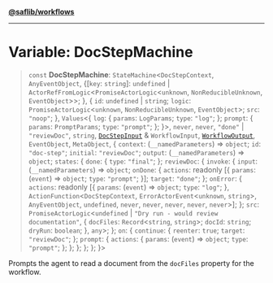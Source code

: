 [**@saflib/workflows**](../index.md)

***

# Variable: DocStepMachine

> `const` **DocStepMachine**: `StateMachine`\<`DocStepContext`, `AnyEventObject`, \{\[`key`: `string`\]: `undefined` \| `ActorRefFromLogic`\<`PromiseActorLogic`\<`unknown`, `NonReducibleUnknown`, `EventObject`\>\>; \}, \{ `id`: `undefined` \| `string`; `logic`: `PromiseActorLogic`\<`unknown`, `NonReducibleUnknown`, `EventObject`\>; `src`: `"noop"`; \}, `Values`\<\{ `log`: \{ `params`: `LogParams`; `type`: `"log"`; \}; `prompt`: \{ `params`: `PromptParams`; `type`: `"prompt"`; \}; \}\>, `never`, `never`, `"done"` \| `"reviewDoc"`, `string`, [`DocStepInput`](../interfaces/DocStepInput.md) & `WorkflowInput`, [`WorkflowOutput`](../interfaces/WorkflowOutput.md), `EventObject`, `MetaObject`, \{ `context`: (`__namedParameters`) => `object`; `id`: `"doc-step"`; `initial`: `"reviewDoc"`; `output`: (`__namedParameters`) => `object`; `states`: \{ `done`: \{ `type`: `"final"`; \}; `reviewDoc`: \{ `invoke`: \{ `input`: (`__namedParameters`) => `object`; `onDone`: \{ `actions`: readonly \[\{ `params`: (`event`) => `object`; `type`: `"prompt"`; \}\]; `target`: `"done"`; \}; `onError`: \{ `actions`: readonly \[\{ `params`: (`event`) => `object`; `type`: `"log"`; \}, `ActionFunction`\<`DocStepContext`, `ErrorActorEvent`\<`unknown`, `string`\>, `AnyEventObject`, `undefined`, `never`, `never`, `never`, `never`, `never`\>\]; \}; `src`: `PromiseActorLogic`\<`undefined` \| `"Dry run - would review documentation"`, \{ `docFiles`: `Record`\<`string`, `string`\>; `docId`: `string`; `dryRun`: `boolean`; \}, `any`\>; \}; `on`: \{ `continue`: \{ `reenter`: `true`; `target`: `"reviewDoc"`; \}; `prompt`: \{ `actions`: \{ `params`: (`event`) => `object`; `type`: `"prompt"`; \}; \}; \}; \}; \}; \}\>

Prompts the agent to read a document from the `docFiles` property for the workflow.
